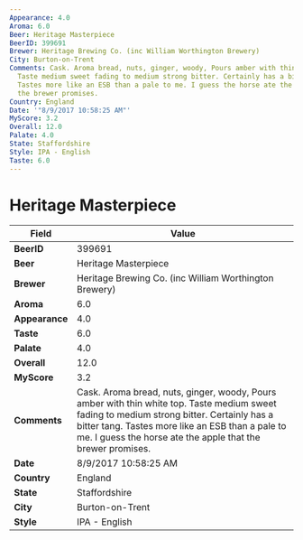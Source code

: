 ```yaml
---
Appearance: 4.0
Aroma: 6.0
Beer: Heritage Masterpiece
BeerID: 399691
Brewer: Heritage Brewing Co. (inc William Worthington Brewery)
City: Burton-on-Trent
Comments: Cask. Aroma bread, nuts, ginger, woody, Pours amber with thin white top.
  Taste medium sweet fading to medium strong bitter. Certainly has a bitter tang.
  Tastes more like an ESB than a pale to me. I guess the horse ate the apple that
  the brewer promises.
Country: England
Date: '"8/9/2017 10:58:25 AM"'
MyScore: 3.2
Overall: 12.0
Palate: 4.0
State: Staffordshire
Style: IPA - English
Taste: 6.0
---
```


# Heritage Masterpiece

| Field         | Value |
|---------------|-------|
| **BeerID** | 399691 |
| **Beer** | Heritage Masterpiece |
| **Brewer** | Heritage Brewing Co. (inc William Worthington Brewery) |
| **Aroma** | 6.0 |
| **Appearance** | 4.0 |
| **Taste** | 6.0 |
| **Palate** | 4.0 |
| **Overall** | 12.0 |
| **MyScore** | 3.2 |
| **Comments** | Cask. Aroma bread, nuts, ginger, woody, Pours amber with thin white top. Taste medium sweet fading to medium strong bitter. Certainly has a bitter tang. Tastes more like an ESB than a pale to me. I guess the horse ate the apple that the brewer promises. |
| **Date** | 8/9/2017 10:58:25 AM |
| **Country** | England |
| **State** | Staffordshire |
| **City** | Burton-on-Trent |
| **Style** | IPA - English |
